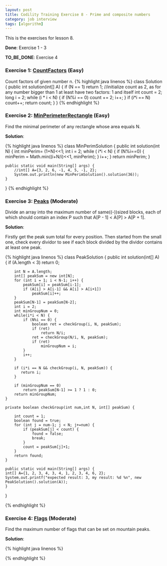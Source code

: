 ```yaml
---
layout: post
title: Codility Training Exercise 8 - Prime and composite numbers
category: job interview
tags: [algorithm]
---
```

This is the exercises for lesson 8. 

**Done**: Exercise 1 - 3

**TO_BE_DONE**: Exercise 4

### Exercise 1: [CountFactors](https://codility.com/demo/take-sample-test/count_factors/) (Easy)
Count factors of given number n.
{%  highlight java linenos  %}
class Solution {
    public int solution(int[] A) {
	if (N == 1)
		return 1;
	//initialize count as 2, as for any number bigger than 1 at least have two factors: 1 and itself
        int count = 2;
        long i = 2;
        while (i * i < N) {
	    if (N%i == 0)
		count += 2;
	    i++;
        }
        if (i*i == N)
            count++;
        return count;
     }
}
{% endhighlight %}

### Exercise 2: [MinPerimeterRectangle](https://codility.com/demo/take-sample-test/min_perimeter_rectangle/) (Easy)
Find the minimal perimeter of any rectangle whose area equals N.

**Solution**:

{%  highlight java linenos  %}
class MinPerimSolution {
    public int solution(int N) {
        int minPerim= (1+N)<<1;
        int i = 2;
        while ( i*i < N)  {
            if (N%i==0) {
                minPerim = Math.min((i+N/i)<<1, minPerim);
            }
            i++;
        }
        return minPerim;
    }

    public static void main(String[] args) {
		//int[] A={3, 2, 6, -1, 4, 5, -1, 2};
		System.out.println(new MinPerimSolution().solution(36));
    }

}
{% endhighlight %}

### Exercise 3: [Peaks](https://codility.com/demo/take-sample-test/peaks/) (Moderate)
Divide an array into the maximum number of same((-))sized blocks, each of which should contain an index P such that A[P - 1] < A[P] > A[P + 1].

**Solution**:

Firstly get the peak sum total for every position. Then started from the small one, check every dividor to see if each block divided by the dividor contains at least one peak. 

{%  highlight java linenos  %}
class PeakSolution {
    public int solution(int[] A) {
        if (A.length < 3)
            return 0;

        int N = A.length;
        int[] peakSum = new int[N];
        for (int i = 1; i < N-1; i++) {
            peakSum[i] = peakSum[i-1];
            if (A[i] > A[i-1] && A[i] > A[i+1])
                peakSum[i]++;
        }
        peakSum[N-1] = peakSum[N-2];
        int i = 2;
        int minGroupNum = 0;
        while(i*i < N) {
            if (N%i == 0) {
                boolean ret = checkGroup(i, N, peakSum);
                if (ret)
                    return N/i;
                ret = checkGroup(N/i, N, peakSum);
                if (ret)
                    minGroupNum = i;
            }
            i++;
        }

        if (i*i == N && checkGroup(i, N, peakSum)) {
           return i;
        }

        if (minGroupNum == 0)
            return peakSum[N-1] >= 1 ? 1 : 0;
        return minGroupNum;
    }

    private boolean checkGroup(int num,int N, int[] peakSum) {

        int count = 1;
        boolean found = true;
        for (int j = num-1; j < N; j+=num) {
            if (peakSum[j] < count) {
                found = false;
                break;
            }
            count = peakSum[j]+1;
        }
        return found;
    }

    public static void main(String[] args) {
	int[] A={1, 2, 3, 4, 3, 4, 1, 2, 3, 4, 6, 2};
	System.out.printf("expected result: 3, my result: %d %n", new PeakSolution().solution(A));
    }
}

{% endhighlight %}

### Exercise 4: [Flags](https://codility.com/demo/take-sample-test/flags/) (Moderate)
Find the maximum number of flags that can be set on mountain peaks.

**Solution**:


{%  highlight java linenos  %}


{% endhighlight %}
